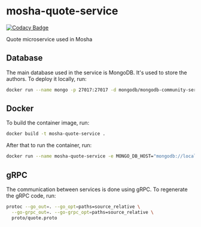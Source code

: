 # mosha-quote-service

[![Codacy Badge](https://app.codacy.com/project/badge/Grade/bb10938daac84a34a66c9a4be906720c)](https://app.codacy.com/gh/wcodesoft/mosha-quote-service/dashboard?utm_source=gh&utm_medium=referral&utm_content=&utm_campaign=Badge_grade)

Quote microservice used in Mosha

## Database

The main database used in the service is MongoDB. It's used to store the authors. To deploy it locally, run:

```bash
docker run --name mongo -p 27017:27017 -d mongodb/mongodb-community-server:latest 
```

## Docker

To build the container image, run:

```bash
docker build -t mosha-quote-service .
```

After that to run the container, run:

```bash
docker run --name mosha-quote-service -e MONGO_DB_HOST="mongodb://localhost:27017" --net=bridge -p 8180:8180 -d mosha-quote-service
```

## gRPC

The communication between services is done using gRPC. To regenerate the gRPC code, run:

```bash
protoc --go_out=. --go_opt=paths=source_relative \
  --go-grpc_out=. --go-grpc_opt=paths=source_relative \
  proto/quote.proto
```
